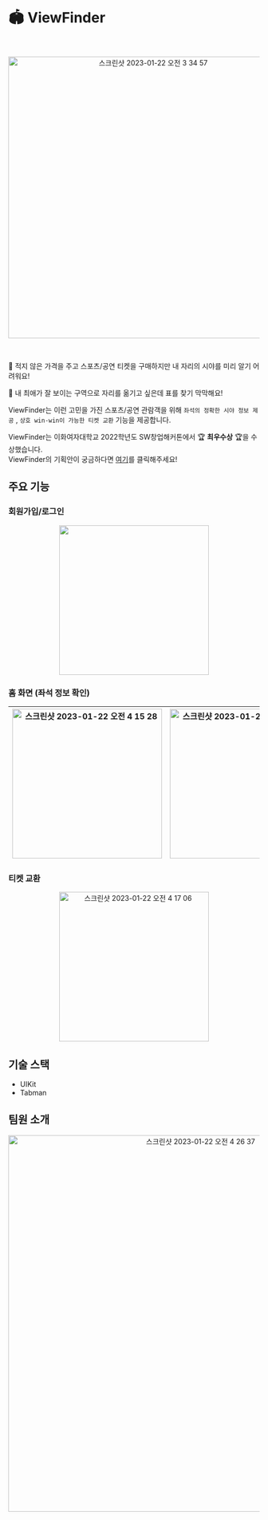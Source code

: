 # 🏟️ ViewFinder

<br>
<p align="center">
<img width="565" alt="스크린샷 2023-01-22 오전 3 34 57" src="https://user-images.githubusercontent.com/68412683/213883860-e251716d-2d98-4ec2-b01c-d542cfe87bd6.png">
</p>
<br>

🤯 적지 않은 가격을 주고 스포츠/공연 티켓을 구매하지만 내 자리의 시야를 미리 알기 어려워요!

🧐 내 최애가 잘 보이는 구역으로 자리를 옮기고 싶은데 표를 찾기 막막해요!

ViewFinder는 이런 고민을 가진 스포츠/공연 관람객을 위해 `좌석의 정확한 시야 정보 제공` , `상호 win-win이 가능한 티켓 교환` 기능을 제공합니다.

ViewFinder는 이화여자대학교 2022학년도 SW창업해커톤에서 🏆 **최우수상** 🏆을 수상했습니다.  
ViewFinder의 기획안이 궁금하다면 [여기](https://docs.google.com/presentation/d/1I3p0HsIYT7JO-0navS11NZthavFHjVHyCYku_8E6iNE/edit#slide=id.g13a24e60ece_0_10)를 클릭해주세요!

## 주요 기능

### 회원가입/로그인
<p align="center">
<img width="300" src="https://user-images.githubusercontent.com/68412683/213883900-be73ad23-8297-4cd0-9090-96aec92eda98.gif">
</p>


### 홈 화면 (좌석 정보 확인)

| <img width="300" alt="스크린샷 2023-01-22 오전 4 15 28" src="https://user-images.githubusercontent.com/68412683/213883931-3370605f-cae9-49cc-a7fb-dda31d1b6aec.png"> | <img width="300" alt="스크린샷 2023-01-22 오전 4 15 48" src="https://user-images.githubusercontent.com/68412683/213883930-00be0ae5-8e12-41d8-bcd8-de711e104f20.png"> | <img width="300" alt="스크린샷 2023-01-22 오전 4 16 13" src="https://user-images.githubusercontent.com/68412683/213883929-353b75de-5024-457b-9c76-2e766f6a67b1.png"> | <img width="300" alt="스크린샷 2023-01-22 오전 4 16 33" src="https://user-images.githubusercontent.com/68412683/213883928-1b548027-e255-4c7b-8742-a11f356f16d2.png"> | <img width="300" alt="스크린샷 2023-01-22 오전 4 16 47" src="https://user-images.githubusercontent.com/68412683/213883932-d8f31441-2feb-4821-92ca-269d8d8c6e9e.png"> |
| --- | --- | --- | --- | --- |


### 티켓 교환

<p align="center">
<img width="300" alt="스크린샷 2023-01-22 오전 4 17 06" src="https://user-images.githubusercontent.com/68412683/213884262-6b85bba4-3d30-46fb-aaf6-9c54fedc2b15.png">
</p>

## 기술 스택

- UIKit
- Tabman

## 팀원 소개
<p align="center">
<img width="755" alt="스크린샷 2023-01-22 오전 4 26 37" src="https://user-images.githubusercontent.com/68412683/213883925-feae3d5e-0f51-48d6-ace8-727df78cabd9.png">
</p>
